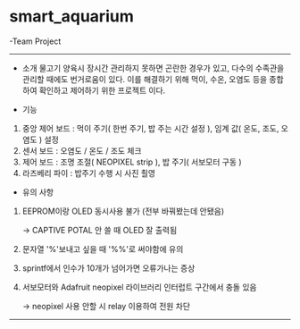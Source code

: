 # smart_aquarium

-Team Project

---------------------------------------------------------------------------
- 소개
물고기 양육시 장시간 관리하지 못하면 곤란한 경우가 있고, 다수의 수족관을 관리할 때에도 번거로움이 있다.
이를 해결하기 위해 먹이, 수온, 오염도 등을 종합하여 확인하고 제어하기 위한 프로젝트 이다.

- 기능
1. 중앙 제어 보드 : 먹이 주기( 한번 주기, 밥 주는 시간 설정 ), 임계 값( 온도, 조도, 오염도 ) 설정
2. 센서 보드 : 오염도 / 온도 / 조도 체크
3. 제어 보드 : 조명 조절( NEOPIXEL strip ), 밥 주기( 서보모터 구동 )
4. 라즈베리 파이 : 밥주기 수행 시 사진 쵤영

- 유의 사항
1. EEPROM이랑 OLED 동시사용 불가 (전부 바꿔봤는데 안됐음)

    -> CAPTIVE POTAL 안 쓸 때 OLED 잘 출력됨
2. 문자열 '%'보내고 싶을 때 '%%'로 써야함에 유의
3. sprintf에서 인수가 10개가 넘어가면 오류가나는 증상
4. 서보모터와 Adafruit neopixel 라이브러리 인터럽트 구간에서 충돌 있음

    -> neopixel 사용 안할 시 relay 이용하여 전원 차단
---------------------------------------------------------------------------
